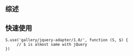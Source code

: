 ## 综述

## 快速使用

    S.use('gallery/jquery-adapter/1.0/', function (S, $) {
    	 // $ is almost same with jQuery
    })